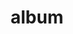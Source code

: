---
layout: album
resource: facebook
title: "album"
description: "masonry"
active: gallery
header-img: "img/gallery-bg.jpg"
album-title: "my 9th album"
images:
  - image_path: HQT/quan ngan/755356923303567_415105933_755358356636757_9080097428364972376_n.jpg
  - image_path: HQT/quan ngan/764509035721689_420243019_764509362388323_8046645778955098518_n.jpg
  - image_path: HQT/quan ngan/764509089055017_420655008_764509385721654_4231460444005452009_n.jpg
  - image_path: HQT/quan ngan/764653905707202_421631075_764654129040513_3253355614546901021_n.jpg
  - image_path: HQT/quan ngan/764653952373864_420659929_764654165707176_8477301894044701313_n.jpg
  - image_path: HQT/quan ngan/781055480733711_427761287_781055904067002_8020759802877552960_n.jpg
  - image_path: HQT/quan ngan/781055504067042_427796176_781055914067001_3722121986337436880_n.jpg
  - image_path: HQT/quan ngan/781055534067039_427756121_781055937400332_7923022331384296367_n.jpg
  - image_path: HQT/quan ngan/985462133626377_471084772_985462830292974_911000926711357277_n.jpg
  - image_path: HQT/quan ngan/985462153626375_471401285_985462840292973_7788507869824457843_n.jpg
  - image_path: HQT/quan ngan/985462193626371_471045060_985462863626304_241653766967761238_n.jpg
---